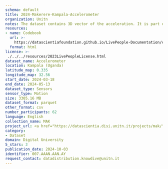 ```yaml
---
schema: default
title: 2024-Makerere-Kampala-Accelerometer
organization: Unitn
notes: The dataset contains 3D vector of the acceleration. It is part of the Makerere data collection, which contains data about the everyday life activities of students coming from Makerere University located in Uganda. The data were collected via questionnaires, data coming from 30 smartphone sensors associated to thousand self-reported annotations over a period of 8 weeks.
resources:
- name: Codebook
  url: >-
    https://datascientiafoundation.github.io/LivePeople-Documentation/codebooks/2024-MAK-Kampala-accelerometer.html
  format: html
license: >-
 ./../../resources/2023LivePeopleLicense.html
dataset_name: Accelerometer
location: Kampala (Uganda)
latitude_map: 0.335
longitude_map: 32.56
start_date: 2024-03-18
end_date: 2024-05-13
dataset_type: Sensors
sensor_type: Motion
size: 3305.16 MB
dataset_format: parquet
other_format: csv
number_participants: 62
language: English
collection_name: MAK
project_url: <a href="https://datascientia.disi.unitn.it/projects/mak/">https://datascientia.disi.unitn.it/projects/mak/</a>
category:
- Dataset
domain: Digital University
5_stars: 3
publication_date: 2024-10-03
identifier: 007.AAAN.AAN.AY
request_contact: datadistribution.knowdive@unitn.it
---
```



